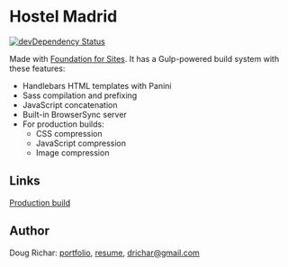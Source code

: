 # Hostel Madrid

[![devDependency Status](https://david-dm.org/zurb/foundation-zurb-template/dev-status.svg)](https://david-dm.org/zurb/foundation-zurb-template#info=devDependencies)

Made with [Foundation for Sites](http://foundation.zurb.com/sites). It has a Gulp-powered build system with these features:

- Handlebars HTML templates with Panini
- Sass compilation and prefixing
- JavaScript concatenation
- Built-in BrowserSync server
- For production builds:
  - CSS compression
  - JavaScript compression
  - Image compression

## Links

[Production build](http://doug.outerworld.org/bb/madrid/)

## Author

Doug Richar: [portfolio](http://doug.outerworld.org/), [resume](http://doug.outerworld.org/resume), drichar@gmail.com
